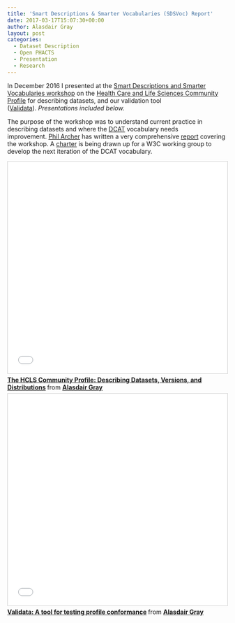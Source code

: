 ```yaml
---
title: 'Smart Descriptions & Smarter Vocabularies (SDSVoc) Report'
date: 2017-03-17T15:07:30+00:00
author: Alasdair Gray
layout: post
categories:
  - Dataset Description
  - Open PHACTS
  - Presentation
  - Research
---
```

In December 2016 I presented at the [Smart Descriptions and Smarter Vocabularies workshop](https://www.w3.org/2016/11/sdsvoc/) on the [Health Care and Life Sciences Community Profile](https://www.w3.org/TR/hcls-dataset/) for describing datasets, and our validation tool ([Validata](http://hw-swel.github.io/Validata/)). _Presentations included below._

The purpose of the workshop was to understand current practice in describing datasets and where the [DCAT](https://www.w3.org/TR/vocab-dcat/) vocabulary needs improvement. [Phil Archer](http://philarcher.org/) has written a very comprehensive [report](https://www.w3.org/2016/11/sdsvoc/report) covering the workshop. A [charter](https://w3c.github.io/dxwg/charter) is being drawn up for a W3C working group to develop the next iteration of the DCAT vocabulary.  

<iframe src="//www.slideshare.net/slideshow/embed_code/key/pCvm6avmu3yXHp" width="595" height="485" frameborder="0" marginwidth="0" marginheight="0" scrolling="no" style="border:1px solid #CCC; border-width:1px; margin-bottom:5px; max-width: 100%;" allowfullscreen> </iframe> <div style="margin-bottom:5px"> <strong> <a href="//www.slideshare.net/alasdair_gray/the-hcls-community-profile-describing-datasets-versions-and-distributions" title="The HCLS Community Profile: Describing Datasets, Versions, and Distributions" target="_blank">The HCLS Community Profile: Describing Datasets, Versions, and Distributions</a> </strong> from <strong><a href="https://www.slideshare.net/alasdair_gray" target="_blank">Alasdair Gray</a></strong> </div>

<iframe src="//www.slideshare.net/slideshow/embed_code/key/4mYtSkbUeeyu8i" width="595" height="485" frameborder="0" marginwidth="0" marginheight="0" scrolling="no" style="border:1px solid #CCC; border-width:1px; margin-bottom:5px; max-width: 100%;" allowfullscreen> </iframe> <div style="margin-bottom:5px"> <strong> <a href="//www.slideshare.net/alasdair_gray/validata-a-tool-for-testing-profile-conformance" title="Validata: A tool for testing profile conformance" target="_blank">Validata: A tool for testing profile conformance</a> </strong> from <strong><a href="https://www.slideshare.net/alasdair_gray" target="_blank">Alasdair Gray</a></strong> </div>